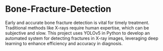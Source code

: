 # Bone-Fracture-Detection
Early and accurate bone fracture detection is vital for timely treatment. Traditional methods like X-rays require human expertise, which can be subjective and slow. This project uses YOLOv5 in Python to develop an automated system for detecting fractures in X-ray images, leveraging deep learning to enhance efficiency and accuracy in diagnosis.

